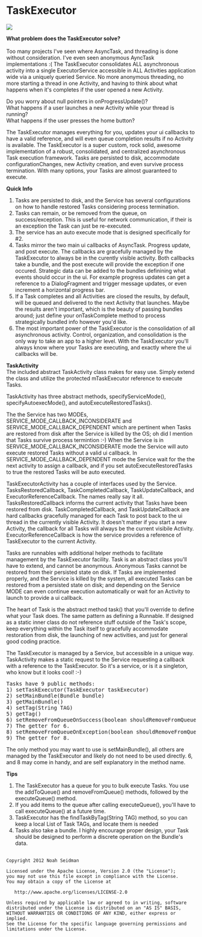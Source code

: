 TaskExecutor
===================

<img src="http://upload.wikimedia.org/wikipedia/commons/thumb/1/1e/Highway_401_by_401-DVP.jpg/320px-Highway_401_by_401-DVP.jpg"/>

<b>What problem does the TaskExecutor solve?</b></br><br>
Too many projects I've seen where AsyncTask, and threading is done without consideration. I've even seen anonymous 
AyncTask implementations :( The TaskExecutor consolidates ALL asynchronous 
activity into a single ExecutorService accessible in ALL Activities application wide via a uniquely queried Service. 
No more anonymous threading, no more starting a thread in one Activity, and having to think about what happens when it's 
completes if the user opened a new Activity. 

Do you worry about null pointers in onProgressUpdate()?<br>
What happens if a user launches a new Activity while your thread is running?<br>
What happens if the user presses the home button?

The TaskExecutor manages everything for you, updates your ui callbacks to have a valid reference, and will even queue 
completion results if no Activity is available. The TaskExecutor is a super custom, rock solid, awesome implementation 
of a robust, consolidated, and centralized asynchronous Task execution framework. Tasks are persisted to disk, 
accommodate configurationChanges, new Activity creation, and even survive process termination. With many options, 
your Tasks are almost guaranteed to execute.

<b>Quick Info</b><br>
1) Tasks are persisted to disk, and the Service has several configurations on how to handle restored Tasks considering process termination.<br>
2) Tasks can remain, or be removed from the queue, on success/exception. This is useful for network communication, if their is an exception
the Task can just be re-executed.<br>
3) The service has an auto execute mode that is designed specifically for #2.<br>
4) Tasks mirror the two main ui callbacks of AsyncTask. Progress update, and post execute. The callbacks are gracefully managed 
by the TaskExecutor to always be in the curently visible activity. Both callbacks take a bundle, and the post execute will 
provide the exception if one occured. Strategic data can be added to the bundles definining what events should occur in the ui. For example 
progress updates can get a reference to a DialogFragment and trigger message updates, or even increment a horizontal progress bar.<br>
5) If a Task completes and all Activities are closed the results, by default, will be queued and delivered to the next Activity that launches. 
Maybe the results aren't important, which is the beauty of passing bundles around; just define your onTaskComplete method to process strategically 
bundled info however you'd like.<br>
6) The most important power of the TaskExecutor is the consolidation of all asynchronous activity. Control, organization, and consolidation is 
the only way to take an app to a higher level. With the TaskExecutor you'll always know where your Tasks are executing, and exactly 
where the ui callbacks will be.<br>

<b>TaskActivity</b><br>
The included abstract TaskActivity class makes for easy use. Simply extend the class and utilize the protected 
mTaskExecutor reference to execute Tasks. 

TaskActivity has three abstract methods, specifyServiceMode(), specifyAutoexecMode(), and 
autoExecuteRestoredTasks(). 

The the Service has two MODEs, SERVICE_MODE_CALLBACK_INCONSIDERATE and SERVICE_MODE_CALLBACK_DEPENDENT which 
are pertinent when Tasks are restored from disk 
after the Service is killed by the OS; oh did I mention that Tasks survive process termintion :-) 
When the Service is in SERVICE_MODE_CALLBACK_INCONSIDERATE mode 
the Service will auto execute restored Tasks without a valid ui callback. In SERVICE_MODE_CALLBACK_DEPENDENT mode the Service 
wait for the the next activity to assign a callback, and if you set autoExecuteRestoredTasks to true the restored 
Tasks will be auto executed.

TaskExecutorActivity has a couple of interfaces used by the Service. TasksRestoredCallback, TaskCompletedCallback, TaskUpdateCallback, 
and ExecutorReferenceCallback. The names really say it all. TasksRestoredCallback informs the current activity 
that Tasks have been restored from disk. TaskCompletedCallback, and TaskUpdateCallback are hard callbacks gracefully managed for each Task 
to post back to the ui thread in the currently visible Activity. It doesn't matter if you start a new Activity, the callback 
for all Tasks will always be the current visibile Activity. ExecutorReferenceCallback is how the service provides 
a reference of TaskExecutor to the current Activity.

Tasks are runnables with additional helper methods to facilitate management by the TaskExecutor facility. 
Task is an abstract class you'll have to extend, and cannot be anonymous. Anonymous Tasks cannot be restored from 
their persisted state on disk. If Tasks are implemented properly, and the Service is killed by the system, all executed 
Tasks can be restored from a persisted state on disk; and depending on the Service MODE can even continue execution 
automatically or wait for an Activity to launch to provide a ui callback.

The heart of Task is the abstract method task() that you'll override to define what your Task does. The same pattern as defining 
a Runnable. If designed as a static inner class do not reference stuff outside of the Task's scope, keep everything 
within the Task itself to gracefully accommodate restoration from disk, the launching of new activities, and just 
for general good coding practice. 

The TaskExecutor is managed by a Service, but accessible in a unique way. TaskActivity makes a static request to the Service requesting a callback with a reference to 
the TaskExecutor. So it's a service, or is it a singleton, who know but it looks cool! :-)

<pre>
Tasks have 9 public methods:
1) setTaskExecutor(TaskExecutor taskExecutor)
2) setMainBundle(Bundle bundle)
3) getMainBundle()
4) setTag(String TAG)
5) getTag()
6) setRemoveFromQueueOnSuccess(boolean shouldRemoveFromQueueOnSuccess)
7) The getter for 6.
8) setRemoveFromQueueOnException(boolean shouldRemoveFromQueueOnException)
9) The getter for 8.
</pre>

The only method you may want to use is setMainBundle(), all others are managed by the TaskExecutor and likely do not need to be used directly. 
6, and 8 may come in handy, and are self explanatory in the method name.

<b>Tips</b><br>
1) The TaskExecutor has a queue for you to bulk execute Tasks. You use the addToQueue() and removeFromQueue() methods, 
followed by the executeQueue() method.<br>
2) If you add items to the queue after calling executeQueue(), you'll have to call executeQueue() at a future time.<br>
4) TaskExecutor has the findTaskByTag(String TAG) method, so you can keep a local List of Task TAGs, and locate them is needed<br>
5) Tasks also take a bundle. I highly encourage proper design, your Task should be designed to perform a discrete operation on the Bundle's data.
<br><br>

<pre><code>Copyright 2012 Noah Seidman

Licensed under the Apache License, Version 2.0 (the "License");
you may not use this file except in compliance with the License.
You may obtain a copy of the License at

   http://www.apache.org/licenses/LICENSE-2.0

Unless required by applicable law or agreed to in writing, software
distributed under the License is distributed on an "AS IS" BASIS,
WITHOUT WARRANTIES OR CONDITIONS OF ANY KIND, either express or implied.
See the License for the specific language governing permissions and
limitations under the License.
</code></pre>
